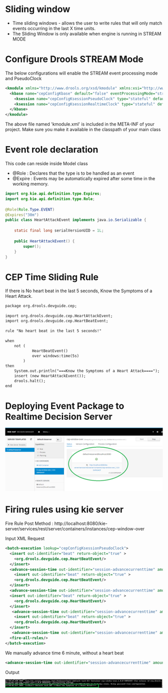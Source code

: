 # Sliding window

* Time sliding windows -  allows the user to write rules that will only match events occurring in the last X time units. 
* The Sliding Window is only available when engine is running in STREAM MODE

# Configure Drools STREAM Mode

The below configurations will enable the STREAM event processing mode and PseudoClock

```xml
<kmodule xmlns="http://www.drools.org/xsd/kmodule" xmlns:xsi="http://www.w3.org/2001/XMLSchema-instance">
  <kbase name="cepConfigKbase" default="false" eventProcessingMode="stream" equalsBehavior="identity" packages="org.drools.devguide.cep">
    <ksession name="cepConfigKsessionPseudoClock" type="stateful" default="false" clockType="pseudo"/>
    <ksession name="cepConfigKsessionRealtimeClock" type="stateful" default="false" clockType="realtime"/>
  </kbase>
</kmodule>
```
The above file named 'kmodule.xml' is included in the META-INF of your project. Make sure you make it available in the classpath of your main class

# Event role declaration 

This code can reside inside Model class

* @Role : Declares that the type is to be handled as an event
* @Expire : Events may be automatically expired after some time in the working memory.

```java
import org.kie.api.definition.type.Expires;
import org.kie.api.definition.type.Role;

@Role(Role.Type.EVENT)
@Expires("30m")
public class HeartAttackEvent implements java.io.Serializable {

    static final long serialVersionUID = 1L;

    public HeartAttackEvent() {
        super();
    }
}
```
# CEP Time Sliding Rule 
If there is No heart beat in the last 5 seconds, Know the Symptoms of a Heart Attack.
```DRL
package org.drools.devguide.cep;

import org.drools.devguide.cep.HeartAttackEvent;
import org.drools.devguide.cep.HeartBeatEvent;

rule "No heart beat in the last 5 seconds!"

when
    not (
            HeartBeatEvent()
            over windows:time(5s)
        )
then 
    System.out.println("===Know the Symptoms of a Heart Attack====");
    insert (new HeartAttackEvent());
    drools.halt();
end 
```

# Deploying Event Package to Realtime Decision Server

![eploying Event Package to Realtime Decision Server](https://github.com/rameshpk/drools_cep/blob/master/image/Deploy.png)

# Firing rules using kie server

Fire Rule Post Method : http://localhost:8080/kie-server/services/rest/server/containers/instances/cep-window-over

Input XML  Request 
```xml
<batch-execution lookup="cepConfigKsessionPseudoClock">
  <insert out-identifier="beat" return-object="true" >
    <org.drools.devguide.cep.HeartBeatEvent/>
  </insert>
  <advance-session-time out-identifier="session-advancecurrenttime" amount="1" unit="SECONDS"/>
    <insert out-identifier="beat" return-object="true" >
    <org.drools.devguide.cep.HeartBeatEvent/>
  </insert>
  <advance-session-time out-identifier="session-advancecurrenttime" amount="1" unit="SECONDS"/>
  <insert out-identifier="beat" return-object="true" >
    <org.drools.devguide.cep.HeartBeatEvent/>
  </insert>
   <advance-session-time out-identifier="session-advancecurrenttime" amount="1" unit="SECONDS"/>
    <insert out-identifier="beat" return-object="true" >
    <org.drools.devguide.cep.HeartBeatEvent/>
  </insert>
   <advance-session-time out-identifier="session-advancecurrenttime" amount="6" unit="SECONDS"/>
  <fire-all-rules/>
</batch-execution>
```
We manually advance time 6 minute, without a heart beat
```xml
<advance-session-time out-identifier="session-advancecurrenttime" amount="6" unit="SECONDS"/>
```

Output

![Output](https://github.com/rameshpk/drools_cep/blob/master/image/Output.png)


